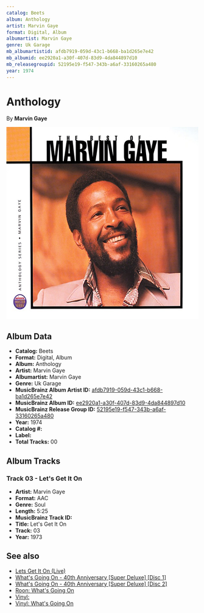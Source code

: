 ```yaml
---
catalog: Beets
album: Anthology
artist: Marvin Gaye
format: Digital, Album
albumartist: Marvin Gaye
genre: Uk Garage
mb_albumartistid: afdb7919-059d-43c1-b668-ba1d265e7e42
mb_albumid: ee2920a1-a30f-407d-83d9-4da844897d10
mb_releasegroupid: 52195e19-f547-343b-a6af-33160265a480
year: 1974
---
```


# Anthology

By **Marvin Gaye**

![](../../assets/beetscovers/Marvin_Gaye-Anthology.jpg)

## Album Data

- **Catalog:** Beets
- **Format:** Digital, Album
- **Album:** Anthology
- **Artist:** Marvin Gaye
- **Albumartist:** Marvin Gaye
- **Genre:** Uk Garage
- **MusicBrainz Album Artist ID:** [afdb7919-059d-43c1-b668-ba1d265e7e42](https://musicbrainz.org/artist/afdb7919-059d-43c1-b668-ba1d265e7e42)
- **MusicBrainz Album ID:** [ee2920a1-a30f-407d-83d9-4da844897d10](https://musicbrainz.org/release/ee2920a1-a30f-407d-83d9-4da844897d10)
- **MusicBrainz Release Group ID:** [52195e19-f547-343b-a6af-33160265a480](https://musicbrainz.org/release-group/52195e19-f547-343b-a6af-33160265a480)
- **Year:** 1974
- **Catalog #:** 
- **Label:** 
- **Total Tracks:** 00

## Album Tracks

### Track 03 - Let's Get It On

- **Artist:** Marvin Gaye
- **Format:** AAC
- **Genre:** Soul
- **Length:** 5:25
- **MusicBrainz Track ID:** [](https://musicbrainz.org/recording/)
- **Title:** Let's Get It On
- **Track:** 03
- **Year:** 1973


## See also

- [Lets Get It On (Live)](Lets_Get_It_On_Live.md)
- [What's Going On - 40th Anniversary [Super Deluxe] [Disc 1]](Whats_Going_On_-_40th_Anniversary_[Super_Deluxe]_[Disc_1].md)
- [What's Going On - 40th Anniversary [Super Deluxe] [Disc 2]](Whats_Going_On_-_40th_Anniversary_[Super_Deluxe]_[Disc_2].md)
- [Roon: What's Going On](../../Roon/Marvin_Gaye/Whats_Going_On.md)
- [Vinyl: ](../../Vinyl/Marvin_Gaye/Marvin_Gaye.md)
- [Vinyl: What's Going On](../../Vinyl/Marvin_Gaye/Whats_Going_On.md)
